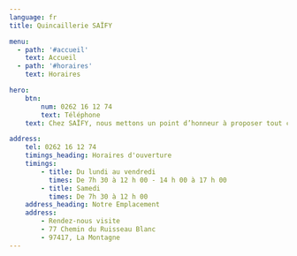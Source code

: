 ```yaml
---
language: fr
title: Quincaillerie SAÏFY

menu:
  - path: '#accueil'
    text: Accueil
  - path: '#horaires'
    text: Horaires

hero:
    btn: 
        num: 0262 16 12 74
        text: Téléphone
    text: Chez SAÏFY, nous mettons un point d’honneur à proposer tout ce dont vous avez besoin pour le bricolage, des petits éléments de fixation aux outils essentiels - pour que vous trouviez exactement ce que vous cherchez au bonne endroit. Nous livrons aussi du ciment. 

address:
    tel: 0262 16 12 74
    timings_heading: Horaires d'ouverture
    timings:
        - title: Du lundi au vendredi
          times: De 7h 30 à 12 h 00 - 14 h 00 à 17 h 00
        - title: Samedi 
          times: De 7h 30 à 12 h 00
    address_heading: Notre Emplacement
    address: 
        - Rendez-nous visite
        - 77 Chemin du Ruisseau Blanc 
        - 97417, La Montagne
---
```

